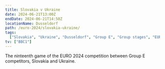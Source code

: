 ```yaml
---
title: Slovakia v Ukraine
date: 2024-06-21T13:00Z
endDate: 2024-06-21T14:50Z
locationName: Dusseldorf
path: /euro-2024/slovakia-ukraine/
tags:
  ["Slovakia", "Ukraine", "Dusseldorf", "Group E", "Group stages", "EURO 2024"]
tv: ["BBC1"]
---
```


The ninteenth game of the EURO 2024 competition between Group E competitors, Slovakia and Ukraine.
